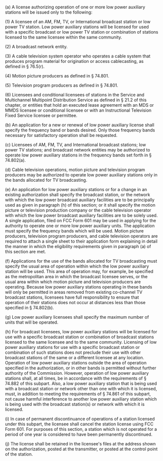 (a) A license authorizing operation of one or more low power auxiliary stations will be issued only to the following:

(1) A licensee of an AM, FM, TV, or International broadcast station or low power TV station. Low power auxiliary stations will be licensed for used with a specific broadcast or low power TV station or combination of stations licensed to the same licensee within the same community.

(2) A broadcast network entity.

(3) A cable television system operator who operates a cable system that produces program material for origination or access cablecasting, as defined in § 76.5(r).

(4) Motion picture producers as defined in § 74.801.
              

(5) Television program producers as defined in § 74.801.

(6) Licensees and conditional licensees of stations in the Service and Multichannel Multipoint Distribution Service as defined in § 21.2 of this chapter, or entities that hold an executed lease agreement with an MDS or MMDS licensee or conditional licensee or with an Instructional Television Fixed Service licensee or permittee.

(b) An application for a new or renewal of low power auxiliary license shall specify the frequency band or bands desired. Only those frequency bands necessary for satisfactory operation shall be requested.

(c) Licensees of AM, FM, TV, and International broadcast stations; low power TV stations; and broadcast network entities may be authorized to operate low power auxiliary stations in the frequency bands set forth in § 74.802(a).

(d) Cable television operations, motion picture and television program producers may be authorized to operate low power auxiliary stations only in the bands allocated for TV broadcasting.

(e) An application for low power auxiliary stations or for a change in an existing authorization shall specify the broadcast station, or the network with which the low power broadcast auxiliary facilities are to be principally used as given in paragraph (h) of this section; or it shall specify the motion picture or television production company or the cable television operator with which the low power broadcast auxiliary facilities are to be solely used. A single application, filed on FCC Form 601 may be used in applying for the authority to operate one or more low power auxiliary units. The application must specify the frequency bands which will be used. Motion picture producers, television program producers, and cable television operators are required to attach a single sheet to their application form explaining in detail the manner in which the eligibility requirements given in paragraph (a) of this section are met.

(f) Applications for the use of the bands allocated for TV broadcasting must specify the usual area of operation within which the low power auxiliary station will be used. This area of operation may, for example, be specified as the metropolitan area in which the broadcast licensee serves, or the usual area within which motion picture and television producers are operating. Because low power auxiliary stations operating in these bands will only be permitted in areas removed from existing co-channel TV broadcast stations, licensees have full responsibility to ensure that operation of their stations does not occur at distances less than those specified in § 74.802(b).

(g) Low power auxiliary licensees shall specify the maximum number of units that will be operated.

(h) For broadcast licensees, low power auxiliary stations will be licensed for use with a specific broadcast station or combination of broadcast stations licensed to the same licensee and to the same community. Licensing of low power auxiliary stations for use with a specific broadcast station or combination of such stations does not preclude their use with other broadcast stations of the same or a different licensee at any location. Operation of low power auxiliary stations outside the area of operation specified in the authorization, or in other bands is permitted without further authority of the Commission. However, operation of low power auxiliary stations shall, at all times, be in accordance with the requirements of § 74.882 of this subpart. Also, a low power auxiliary station that is being used with a broadcast station or network other than one with which it is licensed, must, in addition to meeting the requirements of § 74.861 of this subpart, not cause harmful interference to another low power auxiliary station which is being used with the broadcast station(s) or network with which it is licensed.

(i) In case of permanent discontinuance of operations of a station licensed under this subpart, the licensee shall cancel the station license using FCC Form 601. For purposes of this section, a station which is not operated for a period of one year is considered to have been permanently discontinued.

(j) The license shall be retained in the licensee's files at the address shown on the authorization, posted at the transmitter, or posted at the control point of the station.

